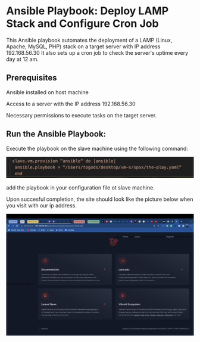 # Ansible Playbook: Deploy LAMP Stack and Configure Cron Job

This Ansible playbook automates the deployment of a LAMP (Linux, Apache, MySQL, PHP) stack on a target server with IP address 192.168.56.30 It also sets up a cron job to check the server's uptime every day at 12 am.

## Prerequisites

Ansible installed on host machine

Access to a server with the IP address 192.168.56.30

Necessary permissions to execute tasks on the target server.

## Run the Ansible Playbook:

Execute the playbook on the slave machine using the following command:

![alt](/SecondExams/pngs/ansible-provision.png)

add the playbook in your configuration file ot slave machine.

Upon succesful completion, the site should look like the picture below when you visit with our ip address.

![alt](/SecondExams/pngs/blade.png)
